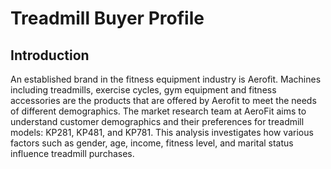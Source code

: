# Treadmill Buyer Profile
## Introduction
An established brand in the fitness equipment industry is Aerofit. Machines including treadmills, exercise cycles, gym equipment and fitness accessories are the products that are offered by Aerofit to meet the needs of different demographics. 
The market research team at AeroFit aims to understand customer demographics and their preferences for treadmill models: KP281, KP481, and KP781.
This analysis investigates how various factors such as gender, age, income, fitness level, and marital status influence treadmill purchases.
